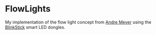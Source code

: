# FlowLights

My implementation of the flow light concept from [Andre Meyer](http://www.andre-meyer.ch/flowlight/) using the [BlinkStick](https://www.blinkstick.com/) smart LED dongles.
